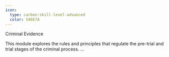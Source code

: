 ```yaml
---
icon:
  type: carbon:skill-level-advanced
  color: 546E7A
---
```

Criminal Evidence

This module explores the rules and principles that regulate the pre-trial and trial stages of the criminal process. ... 
